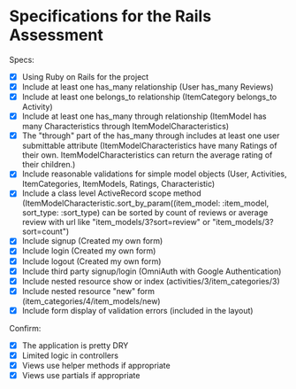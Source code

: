 # Specifications for the Rails Assessment

Specs:
- [x] Using Ruby on Rails for the project
- [x] Include at least one has_many relationship (User has_many Reviews) 
- [x] Include at least one belongs_to relationship (ItemCategory belongs_to Activity)
- [x] Include at least one has_many through relationship (ItemModel has many Characteristics through ItemModelCharacteristics)
- [x] The "through" part of the has_many through includes at least one user submittable attribute (ItemModelCharacteristics have many Ratings of their own. ItemModelCharacteristics can return the average rating of their children.)
- [x] Include reasonable validations for simple model objects (User, Activities, ItemCategories, ItemModels, Ratings, Characteristic)
- [x] Include a class level ActiveRecord scope method (ItemModelCharacteristic.sort_by_param((item_model: :item_model, sort_type: :sort_type) can be sorted by count of reviews or average review with url like "item_models/3?sort=review" or "item_models/3?sort=count")
- [x] Include signup (Created my own form)
- [x] Include login (Created my own form)
- [x] Include logout (Created my own form)
- [x] Include third party signup/login (OmniAuth with Google Authentication)
- [x] Include nested resource show or index (activities/3/item_categories/3)
- [x] Include nested resource "new" form (item_categories/4/item_models/new)
- [x] Include form display of validation errors (included in the layout)

Confirm:
- [x] The application is pretty DRY
- [x] Limited logic in controllers
- [x] Views use helper methods if appropriate
- [x] Views use partials if appropriate